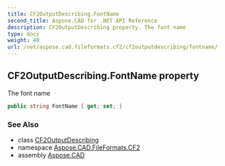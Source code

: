 ```yaml
---
title: CF2OutputDescribing.FontName
second_title: Aspose.CAD for .NET API Reference
description: CF2OutputDescribing property. The font name
type: docs
weight: 40
url: /net/aspose.cad.fileformats.cf2/cf2outputdescribing/fontname/
---
```

## CF2OutputDescribing.FontName property

The font name

```csharp
public string FontName { get; set; }
```

### See Also

* class [CF2OutputDescribing](../)
* namespace [Aspose.CAD.FileFormats.CF2](../../cf2outputdescribing/)
* assembly [Aspose.CAD](../../../)



